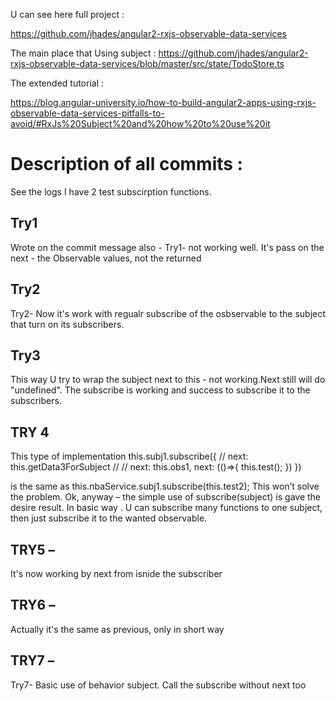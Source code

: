 U can see here 
full project : 

https://github.com/jhades/angular2-rxjs-observable-data-services

The main place that Using subject :
https://github.com/jhades/angular2-rxjs-observable-data-services/blob/master/src/state/TodoStore.ts

The extended tutorial : 

https://blog.angular-university.io/how-to-build-angular2-apps-using-rxjs-observable-data-services-pitfalls-to-avoid/#RxJs%20Subject%20and%20how%20to%20use%20it

<h1>Description of all commits :</h1>
<p>See the logs I have 2 test subscirption functions.</p>
<h2>Try1</h2>
Wrote on the commit message also - Try1- not working well. It's pass on the next - the Observable values, not the returned
<h2>Try2 </h2>
Try2- Now it's work with regualr subscribe of the osbservable to the subject that turn on its subscribers.
<h2>Try3</h2>
This way U try to wrap the subject next to this - not working.Next still will do "undefined". The subscribe is working and success to subscribe it to the subscribers. 
<h2>TRY 4 </h2>
This type of implementation 
this.subj1.subscribe({
  // next: this.getData3ForSubject
  // // next: this.obs1,
  next: (()=>{
    this.test();
  })
})

is the same as 
this.nbaService.subj1.subscribe(this.test2);
This won’t solve the problem. 
Ok, anyway – the simple use of subscribe(subject) is gave the desire result. In basic way . U can subscribe many functions to one subject, then just subscribe it to the wanted observable. 
<h2>TRY5 –</h2>
 It's now working by next from isnide the subscriber
<h2>TRY6 – </h2>
 Actually it's the same as previous, only in short way
<h2>TRY7 – </h2>
Try7- Basic use of behavior subject. Call the subscribe without next too
